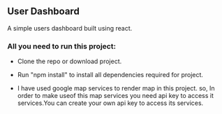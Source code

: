 ## User Dashboard

A simple users dashboard built using react.



### All you need to run this project:

  - Clone the repo or download project.

  - Run "npm install" to install all dependencies required for project.

  - I have used google map services to render map in this project. so, In order to make useof this map services you need api key to access it services.You can create your own api key to access its services.

